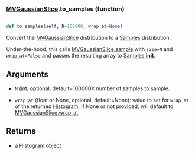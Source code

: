 ### [MVGaussianSlice](MVGaussianSlice.md).to_samples (function)


```py

def to_samples(self, N=100000, wrap_at=None)

```



Convert the [MVGaussianSlice](MVGaussianSlice.md) distribution to a [Samples](Samples.md) distribution.

Under-the-hood, this calls [MVGaussianSlice.sample](MVGaussianSlice.sample.md) with `size=N` and `wrap_at=False`
and passes the resulting array to [Samples.__init__](Samples.__init__.md).

Arguments
-----------
* `N` (int, optional, default=100000): number of samples to sample.

* `wrap_at` (float or None, optional, default=None): value to set for
    `wrap_at` of the returned [Histogram](Histogram.md).  If None or not provided,
    will default to [MVGaussianSlice.wrap_at](MVGaussianSlice.wrap_at.md).

Returns
--------
* a [Histogram](Histogram.md) object


